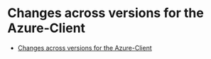 # Changes across versions for the Azure-Client

-   [Changes across versions for the Azure-Client](#changes-across-versions-for-the-azure-client)
